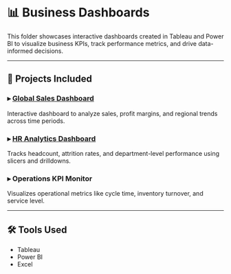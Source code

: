 # 📊 Business Dashboards

This folder showcases interactive dashboards created in Tableau and Power BI to visualize business KPIs, track performance metrics, and drive data-informed decisions.

---

## 📌 Projects Included

### ▸ [Global Sales Dashboard](https://github.com/Zaurezzh/Zaurez-Analytics-Portfolio/blob/main/Business_Dashboards/Global_Sales_Dashboard/README.md)
Interactive dashboard to analyze sales, profit margins, and regional trends across time periods.

### ▸ [HR Analytics Dashboard](https://github.com/Zaurezzh/Zaurez-Analytics-Portfolio/blob/main/Business_Dashboards/HR%20Analytics%20Dashboard/readme.md)
Tracks headcount, attrition rates, and department-level performance using slicers and drilldowns.

### ▸ Operations KPI Monitor  
Visualizes operational metrics like cycle time, inventory turnover, and service level.

---

## 🛠 Tools Used
- Tableau
- Power BI
- Excel
